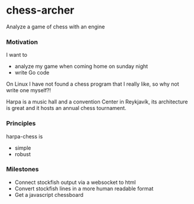 # chess-archer
Analyze a game of chess with an engine

### Motivation
I want to

* analyze my game when coming home on sunday night
* write Go code

On Linux I have not found a chess program that I really like, so why not write one myself?!

Harpa is a music hall and a convention Center in Reykjavík, its architecture is great and it hosts an annual chess tournament.

### Principles
harpa-chess is

* simple
* robust

### Milestones

* Connect stockfish output via a websocket to html
* Convert stockfish lines in a more human readable format
* Get a javascript chessboard
